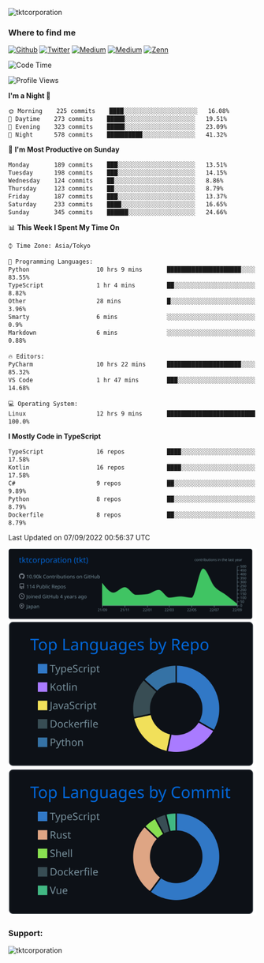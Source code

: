 <p align="left"> <img src="https://komarev.com/ghpvc/?username=tktcorporation&label=Profile%20views&color=0e75b6&style=flat" alt="tktcorporation" /> </p>

<h3>Where to find me</h3>
<p>
<a href="https://github.com/tktcorporation" target="_blank"><img alt="Github" src="https://img.shields.io/badge/GitHub-%2312100E.svg?&style=for-the-badge&logo=Github&logoColor=white" /></a>
<a href="https://twitter.com/tktcorporation" target="_blank"><img alt="Twitter" src="https://img.shields.io/badge/twitter-%231DA1F2.svg?&style=for-the-badge&logo=twitter&logoColor=white" /></a>
<a href="https://www.linkedin.com/in/tktcorporation" target="_blank"><img alt="Medium" src="https://img.shields.io/badge/linkdin-0a66c2.svg?&style=for-the-badge&logo=linkedin&logoColor=white" /></a>
<a href="https://qiita.com/tktcorporation" target="_blank"><img alt="Medium" src="https://img.shields.io/badge/qiita-55C500.svg?&style=for-the-badge&logo=qiita&logoColor=white" /></a>
<a href="https://zenn.dev/tktcorporation" target="_blank"><img alt="Zenn" src="https://img.shields.io/badge/Zenn-3EA8FF.svg?&style=for-the-badge&logo=Zenn&logoColor=white" /></a>
</p>
  
<!--START_SECTION:waka-->
![Code Time](http://img.shields.io/badge/Code%20Time-530%20hrs%2028%20mins-blue)

![Profile Views](http://img.shields.io/badge/Profile%20Views-1-blue)

**I'm a Night 🦉** 

```text
🌞 Morning    225 commits    ████░░░░░░░░░░░░░░░░░░░░░   16.08% 
🌆 Daytime    273 commits    █████░░░░░░░░░░░░░░░░░░░░   19.51% 
🌃 Evening    323 commits    █████░░░░░░░░░░░░░░░░░░░░   23.09% 
🌙 Night      578 commits    ██████████░░░░░░░░░░░░░░░   41.32%

```
📅 **I'm Most Productive on Sunday** 

```text
Monday       189 commits    ███░░░░░░░░░░░░░░░░░░░░░░   13.51% 
Tuesday      198 commits    ███░░░░░░░░░░░░░░░░░░░░░░   14.15% 
Wednesday    124 commits    ██░░░░░░░░░░░░░░░░░░░░░░░   8.86% 
Thursday     123 commits    ██░░░░░░░░░░░░░░░░░░░░░░░   8.79% 
Friday       187 commits    ███░░░░░░░░░░░░░░░░░░░░░░   13.37% 
Saturday     233 commits    ████░░░░░░░░░░░░░░░░░░░░░   16.65% 
Sunday       345 commits    ██████░░░░░░░░░░░░░░░░░░░   24.66%

```


📊 **This Week I Spent My Time On** 

```text
⌚︎ Time Zone: Asia/Tokyo

💬 Programming Languages: 
Python                   10 hrs 9 mins       █████████████████████░░░░   83.55% 
TypeScript               1 hr 4 mins         ██░░░░░░░░░░░░░░░░░░░░░░░   8.82% 
Other                    28 mins             █░░░░░░░░░░░░░░░░░░░░░░░░   3.96% 
Smarty                   6 mins              ░░░░░░░░░░░░░░░░░░░░░░░░░   0.9% 
Markdown                 6 mins              ░░░░░░░░░░░░░░░░░░░░░░░░░   0.88%

🔥 Editors: 
PyCharm                  10 hrs 22 mins      █████████████████████░░░░   85.32% 
VS Code                  1 hr 47 mins        ███░░░░░░░░░░░░░░░░░░░░░░   14.68%

💻 Operating System: 
Linux                    12 hrs 9 mins       █████████████████████████   100.0%

```

**I Mostly Code in TypeScript** 

```text
TypeScript               16 repos            ████░░░░░░░░░░░░░░░░░░░░░   17.58% 
Kotlin                   16 repos            ████░░░░░░░░░░░░░░░░░░░░░   17.58% 
C#                       9 repos             ██░░░░░░░░░░░░░░░░░░░░░░░   9.89% 
Python                   8 repos             ██░░░░░░░░░░░░░░░░░░░░░░░   8.79% 
Dockerfile               8 repos             ██░░░░░░░░░░░░░░░░░░░░░░░   8.79%

```



 Last Updated on 07/09/2022 00:56:37 UTC
<!--END_SECTION:waka-->

[![](https://raw.githubusercontent.com/tktcorporation/tktcorporation/master/profile-summary-card-output/github_dark/0-profile-details.svg)](https://github.com/vn7n24fzkq/github-profile-summary-cards)
[![](https://raw.githubusercontent.com/tktcorporation/tktcorporation/master/profile-summary-card-output/github_dark/1-repos-per-language.svg)](https://github.com/vn7n24fzkq/github-profile-summary-cards) [![](https://raw.githubusercontent.com/tktcorporation/tktcorporation/master/profile-summary-card-output/github_dark/2-most-commit-language.svg)](https://github.com/vn7n24fzkq/github-profile-summary-cards)

<h3 align="left">Support:</h3>
<p><a href="https://www.buymeacoffee.com/tktcorporation"> <img align="left" src="https://cdn.buymeacoffee.com/buttons/v2/default-yellow.png" height="50" width="210" alt="tktcorporation" /></a></p><br><br>
